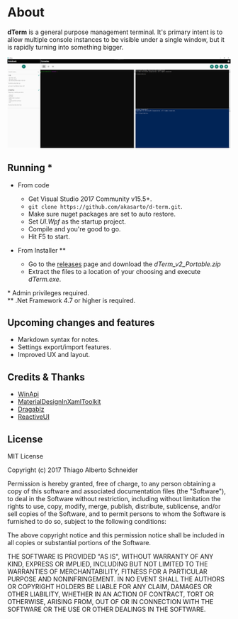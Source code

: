 # About
**dTerm** is a general purpose management terminal. It's primary intent is to allow multiple console instances to be visible under a single window, but it is rapidly turning into something bigger.

![Overview](media/dterm.png?raw=true "Overview")

## Running *

- From code 
  - Get Visual Studio 2017 Community v15.5+.
  - `git clone https://github.com/akasarto/d-term.git`.
  - Make sure nuget packages are set to auto restore.
  - Set _UI.Wpf_ as the startup project.
  - Compile and you're good to go.
  - Hit F5 to start.

- From Installer **
  - Go to the [releases](https://github.com/akasarto/d-term/releases/latest) page and download the *dTerm_v2_Portable.zip*
  - Extract the files to a location of your choosing and execute _dTerm.exe_.

\* Admin privileges required.  
** .Net Framework 4.7 or higher is required.  

## Upcoming changes and features

- Markdown syntax for notes.
- Settings export/import features.
- Improved UX and layout.

## Credits & Thanks

- [WinApi](https://github.com/prasannavl/WinApi)
- [MaterialDesignInXamlToolkit](https://github.com/ButchersBoy/MaterialDesignInXamlToolkit)
- [Dragablz](https://github.com/ButchersBoy/Dragablz)
- [ReactiveUI](https://reactiveui.net/)

## License

MIT License

Copyright (c) 2017 Thiago Alberto Schneider

Permission is hereby granted, free of charge, to any person obtaining a copy
of this software and associated documentation files (the "Software"), to deal
in the Software without restriction, including without limitation the rights
to use, copy, modify, merge, publish, distribute, sublicense, and/or sell
copies of the Software, and to permit persons to whom the Software is
furnished to do so, subject to the following conditions:

The above copyright notice and this permission notice shall be included in all
copies or substantial portions of the Software.

THE SOFTWARE IS PROVIDED "AS IS", WITHOUT WARRANTY OF ANY KIND, EXPRESS OR
IMPLIED, INCLUDING BUT NOT LIMITED TO THE WARRANTIES OF MERCHANTABILITY,
FITNESS FOR A PARTICULAR PURPOSE AND NONINFRINGEMENT. IN NO EVENT SHALL THE
AUTHORS OR COPYRIGHT HOLDERS BE LIABLE FOR ANY CLAIM, DAMAGES OR OTHER
LIABILITY, WHETHER IN AN ACTION OF CONTRACT, TORT OR OTHERWISE, ARISING FROM,
OUT OF OR IN CONNECTION WITH THE SOFTWARE OR THE USE OR OTHER DEALINGS IN THE
SOFTWARE.